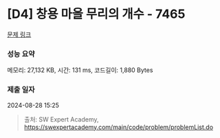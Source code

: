 # [D4] 창용 마을 무리의 개수 - 7465 

[문제 링크](https://swexpertacademy.com/main/code/problem/problemDetail.do?contestProbId=AWngfZVa9XwDFAQU) 

### 성능 요약

메모리: 27,132 KB, 시간: 131 ms, 코드길이: 1,880 Bytes

### 제출 일자

2024-08-28 15:25



> 출처: SW Expert Academy, https://swexpertacademy.com/main/code/problem/problemList.do